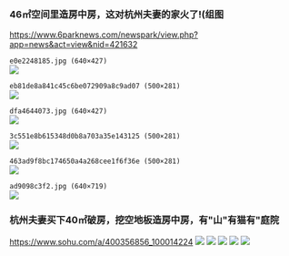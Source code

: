 ### 46㎡空间里造房中房，这对杭州夫妻的家火了!(组图
https://www.6parknews.com/newspark/view.php?app=news&act=view&nid=421632

`e0e2248185.jpg (640×427)`<br>
![](https://web.popo8.com/202006/12/1/e0e2248185.jpg)

`eb81de8a841c45c6be072909a8c9ad07 (500×281)`<br>
![](https://p1.pstatp.com/large/pgc-image/eb81de8a841c45c6be072909a8c9ad07)

`dfa4644073.jpg (640×427)`<br>
![](https://web.popo8.com/202006/12/16/dfa4644073.jpg)

`3c551e8b615348d0b8a703a35e143125 (500×281)`<br>
![](https://p9.pstatp.com/large/pgc-image/3c551e8b615348d0b8a703a35e143125)

`463ad9f8bc174650a4a268cee1f6f36e (500×281)`<br>
![](https://p1.pstatp.com/large/pgc-image/463ad9f8bc174650a4a268cee1f6f36e)

`ad9098c3f2.jpg (640×719)`<br>
![](https://web.popo8.com/202006/12/9/ad9098c3f2.jpg)

### 杭州夫妻买下40㎡破房，挖空地板造房中房，有"山"有猫有"庭院
https://www.sohu.com/a/400356856_100014224
![](https://p1.itc.cn/q_70/images03/20200608/40311d499f18417db9ccf1a54bf517d8.jpeg)
![](https://p2.itc.cn/q_70/images03/20200608/bfe52369a667405083daef7f0b757281.jpeg)
![](https://p7.itc.cn/q_70/images03/20200608/ef96f98b0cb24860bd7ae7400bcd98c7.gif)
![](https://p2.itc.cn/q_70/images03/20200608/3d3f84dbb63748398ee5d1cd60b11806.gif)
![](https://p5.itc.cn/q_70/images03/20200608/b808c41620b445eca98347c5eb0b621f.gif)
